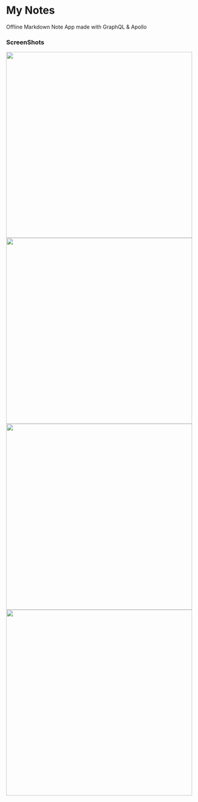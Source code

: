 # My Notes
Offline Markdown Note App made with GraphQL & Apollo

### ScreenShots
<img width="500" src="https://user-images.githubusercontent.com/50590192/73420640-91cbd000-4366-11ea-8311-5bf8e9e89b59.png">
<img width="500" src="https://user-images.githubusercontent.com/50590192/73420752-f25b0d00-4366-11ea-8cae-e3882b7ec3ca.png">
<img width="500" src="https://user-images.githubusercontent.com/50590192/73420649-97c1b100-4366-11ea-9fda-4083759f5100.png">
<img width="500" src="https://user-images.githubusercontent.com/50590192/73420613-752f9800-4366-11ea-9e7e-d7fcdc67f253.png">

